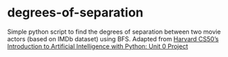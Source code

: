 # degrees-of-separation

Simple python script to find the degrees of separation between two movie actors (based on IMDb dataset) using BFS. Adapted from [Harvard CS50’s Introduction to Artificial Intelligence with Python: Unit 0 Project](https://cs50.harvard.edu/ai/2020/projects/0/degrees)
